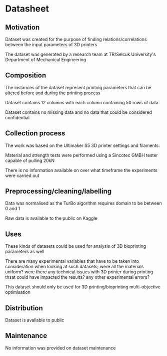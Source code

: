 # Datasheet 

 
## Motivation

Dataset was created for the purpose of finding relations/correlations between the input parameters of 3D printers

The dataset was generated by a research team at TR/Selcuk University's Department of Mechanical Engineering

 
## Composition

The instances of the dataset represent printing parameters that can be altered before and during the printing process

Dataset contains 12 columns with each column containing 50 rows of data

Dataset contains no missing data and no data that could be considered confidential


## Collection process

The work was based on the Ultimaker S5 3D printer settings and filaments. 

Material and strength tests were performed using a Sincotec GMBH tester capable of pulling 20kN

There is no information available on over what timeframe the experiments were carried out

## Preprocessing/cleaning/labelling

Data was normalised as the TurBo algorithm requires domain to be between 0 and 1 

Raw data is available to the public on Kaggle
 
## Uses

These kinds of datasets could be used for analysis of 3D bioprinting parameters as well

There are many experimental variables that have to be taken into consideration when looking at such datasets; were all the materials uniform? were there any technical issues with 3D printer during printing thsat could have impacted the results? any other experimental errors?

This dataset should only be used for 3D printing/bioprinting multi-objective optimisation

## Distribution

Dataset is available to public  

## Maintenance

No information was provided on dataset maintenance

